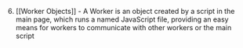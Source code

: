 6. [[Worker Objects]] - A Worker is an object created by a script in the main page, which runs a named JavaScript file, providing an easy means for workers to communicate with other workers or the main script